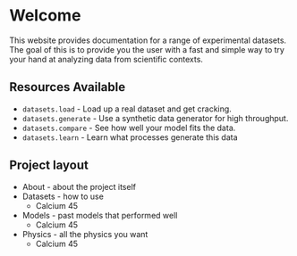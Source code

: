 # Welcome 

This website provides documentation for a range of experimental datasets. The goal of this is to provide you the user with a fast and simple way to try your hand at analyzing data from scientific contexts.

## Resources Available 

* `datasets.load` - Load up a real dataset and get cracking.  
* `datasets.generate` - Use a synthetic data generator for high throughput.
* `datasets.compare` - See how well your model fits the data.
* `datasets.learn` - Learn what processes generate this data 

## Project layout
* About - about the project itself
* Datasets - how to use 
	* Calcium 45
* Models - past models that performed well 
	* Calcium 45 
* Physics - all the physics you want
	* Calcium 45

